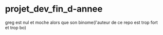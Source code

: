 # projet_dev_fin_d-annee
greg est nul et moche alors que son binome(l'auteur de ce repo est trop fort et trop bo)
